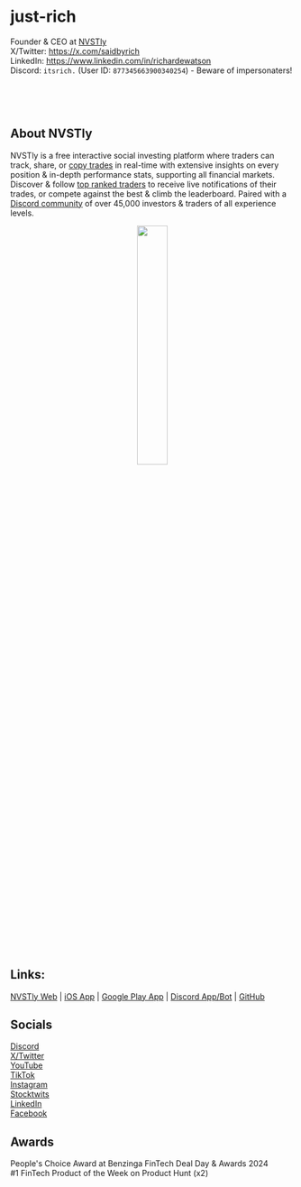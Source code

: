 # just-rich

Founder & CEO at [NVSTly](https://nvstly.com)  
X/Twitter: https://x.com/saidbyrich  
LinkedIn: https://www.linkedin.com/in/richardewatson  
Discord: `itsrich.` (User ID: `877345663900340254`) - Beware of impersonaters!

&nbsp;

&nbsp;

## About NVSTly

NVSTly is a free interactive social investing platform where traders can track, share, or [copy trades](https://nvstly.com/trades) in real-time with extensive insights on every position & in-depth performance stats, supporting all financial markets. Discover & follow [top ranked traders](https://nvstly.com/ranks) to receive live notifications of their trades, or compete against the best & climb the leaderboard. Paired with a [Discord community](https://nvstly.com/go/discord) of over 45,000 investors & traders of all experience levels.  

<p align="center" width="100%">
    <img width="33%" src="https://cdn.nvstly.com/static/banner_clear.png">
</p>

## Links:
[NVSTly Web](https://nvstly.com) | [iOS App](https://nvstly.com/go/ios) | [Google Play App](https://nvstly.com/go/android) | [Discord App/Bot](https://nvstly.com/go/bot) | [GitHub](https://github.com/nvstly)

## Socials
[Discord](https://nvstly.com/go/discord)  
[X/Twitter](https://nvstly.com/go/x)  
[YouTube](https://nvstly.com/go/youtube)  
[TikTok](https://nvstly.com/go/tiktok)  
[Instagram](https://nvstly.com/go/instagram)  
[Stocktwits](https://nvstly.com/go/stocktwits)  
[LinkedIn](https://nvstly.com/go/linkedin)  
[Facebook](https://nvstly.com/go/)

## Awards
People's Choice Award at Benzinga FinTech Deal Day & Awards 2024  
#1 FinTech Product of the Week on Product Hunt (x2)
